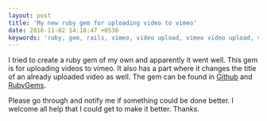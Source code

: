 ```yaml
---
layout: post
title: 'My new ruby gem for uploading video to vimeo'
date: 2016-11-02 14:18:47 +0530
keywords: 'ruby, gem, rails, vimeo, video upload, vimeo video upload, vimeo_upload'
---
```

I tried to create a ruby gem of my own and apparently it went well. This gem is for uploading videos to vimeo. It also has a part where it changes the title of an already uploaded video as well. The gem can be found in [Github](https://github.com/sajinmp/vimeo_upload) and [RubyGems](https://rubygems.org/gems/vimeo_upload).

Please go through and notify me if something could be done better. I welcome all help that I could get to make it better. Thanks.
